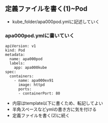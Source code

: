 ## 定義ファイルを書く(1)~Pod

* kube_folder/apa000pod.ymlに記述していく

### apa000pod.ymlに書いていく
```
apiVersion: v1
kind: Pod
metadata:
  name: apa000pod
  labels:
    app: apa000kube
spec:
  containers:
    - name: apa000ex91
      image: httpd
      ports:
      - containerPort: 80
```
* 内容はtemplate以下に書くため、転記してよい
* 半角スペースなどymlの書き方に気を付ける
* 定義ファイルを書く(2)に続く